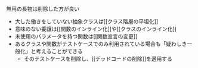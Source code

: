 無用の長物は削除した方が良い

- 大した働きをしていない抽象クラスは[[クラス階層の平坦化]]
- 意味のない委譲は[[関数のインライン化]]や[[クラスのインライン化]]
- 未使用のパラメータを持つ関数は[[関数宣言の変更]]
- あるクラスや関数がテストケースでのみ利用されている場合も「疑わしき一般化」と考えることができる
	- そのテストケースを削除し、[[デッドコードの削除]]を適用する



